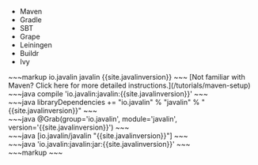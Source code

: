 
<div class="multitab-code" data-tab="1">
<ul>
    <li data-tab="1">Maven</li>
    <li data-tab="2">Gradle</li>
    <li data-tab="3">SBT</li>
    <li data-tab="4">Grape</li>
    <li data-tab="5">Leiningen</li>
    <li data-tab="6">Buildr</li>
    <li data-tab="7">Ivy</li>
</ul>

<div data-tab="1" markdown="1">
~~~markup
<dependency>
    <groupId>io.javalin</groupId>
    <artifactId>javalin</artifactId>
    <version>{{site.javalinversion}}</version>
</dependency>
~~~
[Not familiar with Maven? Click here for more detailed instructions.](/tutorials/maven-setup)
</div>

<div data-tab="2" markdown="1">
~~~java
compile 'io.javalin:javalin:{{site.javalinversion}}'
~~~
</div>

<div data-tab="3" markdown="1">
~~~java
libraryDependencies += "io.javalin" % "javalin" % "{{site.javalinversion}}"
~~~
</div>

<div data-tab="4" markdown="1">
~~~java
@Grab(group='io.javalin', module='javalin', version='{{site.javalinversion}}') 
~~~
</div>

<div data-tab="5" markdown="1">
~~~java
[io.javalin/javalin "{{site.javalinversion}}"]
~~~
</div>

<div data-tab="6" markdown="1">
~~~java
'io.javalin:javalin:jar:{{site.javalinversion}}'
~~~
</div>

<div data-tab="7" markdown="1">
~~~markup
<dependency org="io.javalin" name="javalin" rev="{{site.javalinversion}}" />
~~~
</div>

</div>


